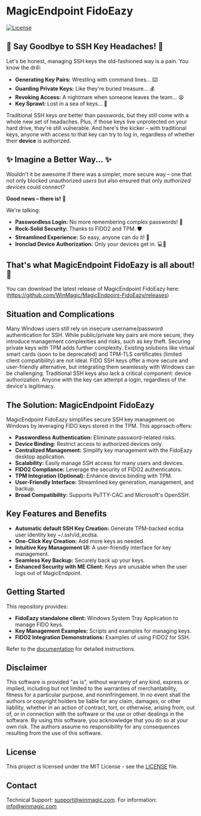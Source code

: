 # MagicEndpoint FidoEazy

[![License](https://img.shields.io/badge/License-MIT-blue.svg)](LICENSE)

##  👋  Say Goodbye to SSH Key Headaches! 👋

Let's be honest, managing SSH keys the old-fashioned way is a pain.  You know the drill:

* **Generating Key Pairs:**  Wrestling with command lines...  ⌨️
* **Guarding Private Keys:**  Like they're buried treasure... 💰
* **Revoking Access:**  A nightmare when someone leaves the team... 😫
* **Key Sprawl:**  Lost in a sea of keys... 🤯

Traditional SSH keys *are* better than passwords, but they still come with a whole new set of headaches. Plus, if those keys live unprotected on your hard drive, they're still vulnerable.  And here's the kicker – with traditional keys, anyone with access to that key can try to log in, regardless of whether their **device** is authorized.

## ✨  Imagine a Better Way... ✨

Wouldn't it be awesome if there was a simpler, more secure way – one that not only blocked unauthorized *users* but also ensured that only *authorized devices* could connect?

**Good news – there is!** 🎉

We're talking:

* **Passwordless Login:**  No more remembering complex passwords! 🔑
* **Rock-Solid Security:** Thanks to FIDO2 and TPM. 🛡️
* **Streamlined Experience:** So easy, anyone can do it! 🤩
* **Ironclad Device Authorization:**  Only *your* devices get in. 💻📱

## That's what MagicEndpoint FidoEazy is all about!  🚀

You can download the latest release of MagicEndpoint FidoEazy here: (https://github.com/WinMagic/MagicEndpoint-FidoEazy/releases)

## Situation and Complications

Many Windows users still rely on insecure username/password authentication for SSH. While public/private key pairs are more secure, they introduce management complexities and risks, such as key theft. Securing private keys with TPM adds further complexity. Existing solutions like virtual smart cards (soon to be deprecated) and TPM-TLS certificates (limited client compatibility) are not ideal. FIDO SSH keys offer a more secure and user-friendly alternative, but integrating them seamlessly with Windows can be challenging.  Traditional SSH keys also lack a critical component: device authorization.  Anyone with the key can attempt a login, regardless of the device's legitimacy.

## The Solution: MagicEndpoint FidoEazy

MagicEndpoint FidoEazy simplifies secure SSH key management on Windows by leveraging FIDO keys stored in the TPM. This approach offers:

* **Passwordless Authentication:** Eliminate password-related risks.
* **Device Binding:** Restrict access to authorized devices only.
* **Centralized Management:** Simplify key management with the FidoEazy desktop application.
* **Scalability:** Easily manage SSH access for many users and devices.
* **FIDO2 Compliance:** Leverage the security of FIDO2 authenticators.
* **TPM Integration (Optional):** Enhance device binding with TPM.
* **User-Friendly Interface:** Streamlined key generation, management, and backup.
* **Broad Compatibility:** Supports PuTTY-CAC and Microsoft's OpenSSH.

## Key Features and Benefits

* **Automatic default SSH Key Creation:** Generate TPM-backed ecdsa user identity key ~/.ssh/id_ecdsa.
* **One-Click Key Creation:** Add more keys as needed.
* **Intuitive Key Management UI:** A user-friendly interface for key management.
* **Seamless Key Backup:** Securely back up your keys.
* **Enhanced Security with ME Client:** Keys are unusable when the user logs out of MagicEndpoint.

## Getting Started

This repository provides:

* **FidoEazy standalone client:** Windows System Tray Application to manage FIDO keys.
* **Key Management Examples:** Scripts and examples for managing keys.
* **FIDO2 Integration Demonstrations:** Examples of using FIDO2 for SSH.

Refer to the [documentation](https://github.com/WinMagic/MagicEndpoint-FidoEazy/blob/main/Documentation.md) for detailed instructions.

## Disclaimer

This software is provided "as is", without warranty of any kind, express or implied, including but not limited to the warranties of merchantability, fitness for a particular purpose, and noninfringement. In no event shall the authors or copyright holders be liable for any claim, damages, or other liability, whether in an action of contract, tort, or otherwise, arising from, out of, or in connection with the software or the use or other dealings in the software.
By using this software, you acknowledge that you do so at your own risk. The authors assume no responsibility for any consequences resulting from the use of this software.

## License

This project is licensed under the MIT License - see the [LICENSE](LICENSE) file.

## Contact

Technical Support: support@winmagic.com. For information: info@winmagic.com


